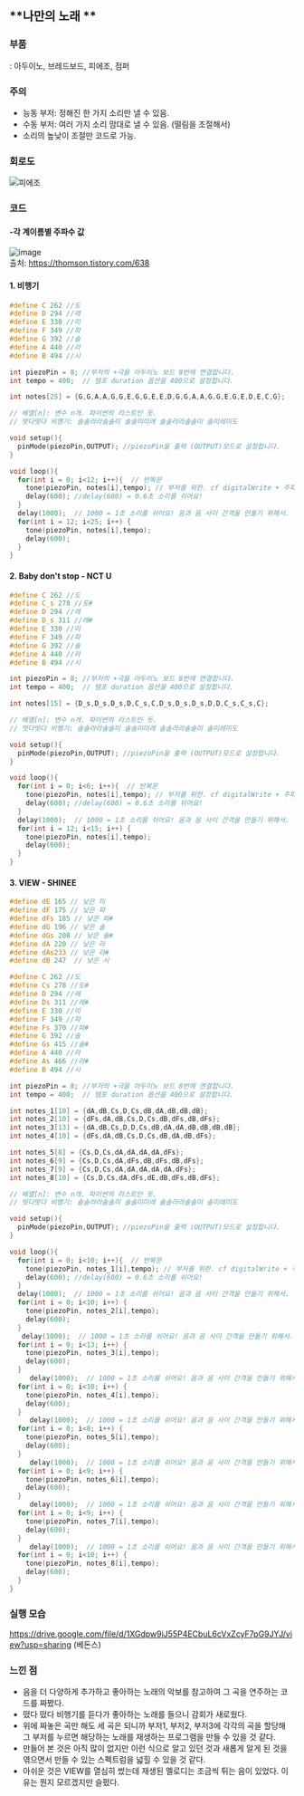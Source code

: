 ## **나만의 노래 **
### **부품**
: 아두이노, 브레드보드, 피에조, 점퍼

### **주의**

* 능동 부저: 정해진 한 가지 소리만 낼 수 있음.
* 수동 부저: 여러 가지 소리 맘대로 낼 수 있음. (떨림을 조절해서)
* 소리의 높낮이 조절만 코드로 가능.

### **회로도**

![피에조](https://user-images.githubusercontent.com/78032658/114260389-7b5fe080-9a0f-11eb-9ae2-45cd51efbf37.png)



### **코드**

#### **-각 계이름별 주파수 값**
![image](https://user-images.githubusercontent.com/78032658/114263638-c84cb280-9a21-11eb-8cce-f42756dcce4c.png)  
출처: https://thomson.tistory.com/638

#### **1. 비행기**
```c
#define C 262 //도
#define D 294 //레
#define E 330 //미
#define F 349 //파
#define G 392 //솔
#define A 440 //라
#define B 494 //시

int piezoPin = 8; //부저의 +극을 아두이노 보드 8번에 연결합니다.
int tempo = 400;  // 템포 duration 옵션을 400으로 설정합니다.

int notes[25] = {G,G,A,A,G,G,E,G,G,E,E,D,G,G,A,A,G,G,E,G,E,D,E,C,G};

// 배열[n]: 변수 n개. 파이썬의 리스트인 듯.
// 떳다떳다 비행기: 솔솔라라솔솔미 솔솔미미레 솔솔라라솔솔미 솔미레미도

void setup(){
  pinMode(piezoPin,OUTPUT); //piezoPin을 출력 (OUTPUT)모드로 설정합니다.
}

void loop(){
  for(int i = 0; i<12; i++){  // 반복문
    tone(piezoPin, notes[i],tempo); // 부저를 위한. cf digitalWrite + 주파수를 넣어줌.
    delay(600); //delay(600) = 0.6초 소리를 쉬어요!
  }
  delay(1000);  // 1000 = 1초 소리를 쉬어요! 음과 음 사이 간격을 만들기 위해서.
  for(int i = 12; i<25; i++) {
    tone(piezoPin, notes[i],tempo);
    delay(600);
  }
}
```

#### **2. Baby don't stop - NCT U** 
```c
#define C 262 //도
#define C_s 278 //도#
#define D 294 //레
#define D_s 311 //레#
#define E 330 //미
#define F 349 //파
#define G 392 //솔
#define A 440 //라
#define B 494 //시

int piezoPin = 8; //부저의 +극을 아두이노 보드 8번에 연결합니다.
int tempo = 400;  // 템포 duration 옵션을 400으로 설정합니다.

int notes[15] = {D_s,D_s,D_s,D,C_s,C,D_s,D_s,D_s,D,D,C_s,C_s,C};

// 배열[n]: 변수 n개. 파이썬의 리스트인 듯.
// 떳다떳다 비행기: 솔솔라라솔솔미 솔솔미미레 솔솔라라솔솔미 솔미레미도

void setup(){
  pinMode(piezoPin,OUTPUT); //piezoPin을 출력 (OUTPUT)모드로 설정합니다.
}

void loop(){
  for(int i = 0; i<6; i++){  // 반복문
    tone(piezoPin, notes[i],tempo); // 부저를 위한. cf digitalWrite + 주파수를 넣어줌.
    delay(600); //delay(600) = 0.6초 소리를 쉬어요!
  }
  delay(1000);  // 1000 = 1초 소리를 쉬어요! 음과 음 사이 간격을 만들기 위해서.
  for(int i = 12; i<15; i++) {
    tone(piezoPin, notes[i],tempo);
    delay(600);
  }
}

```

#### **3. VIEW - SHINEE**
```c
#define dE 165 // 낮은 미
#define dF 175 // 낮은 파
#define dFs 185 // 낮은 파#
#define dG 196 // 낮은 솔
#define dGs 208 // 낮은 솔#
#define dA 220 // 낮은 라
#define dAs233 // 낮은 라#
#define dB 247  // 낮은 시

#define C 262 //도
#define Cs 278 //도#
#define D 294 //레
#define Ds 311 //레#
#define E 330 //미
#define F 349 //파
#define Fs 370 //파#
#define G 392 //솔
#define Gs 415 //솔#
#define A 440 //라
#define As 466 //라#
#define B 494 //시

int piezoPin = 8; //부저의 +극을 아두이노 보드 8번에 연결합니다.
int tempo = 400;  // 템포 duration 옵션을 400으로 설정합니다.

int notes_1[10] = {dA,dB,Cs,D,Cs,dB,dA,dB,dB,dB};
int notes_2[10] = {dFs,dA,dB,Cs,D,Cs,dB,dFs,dB,dFs};
int notes_3[13] = {dA,dB,Cs,D,D,Cs,dB,dA,dA,dB,dB,dB,dB};
int notes_4[10] = {dFs,dA,dB,Cs,D,Cs,dB,dA,dB,dFs};

int notes_5[8] = {Cs,D,Cs,dA,dA,dA,dA,dFs};
int notes_6[9] = {Cs,D,Cs,dA,dFs,dB,dFs,dB,dFs};
int notes_7[9] = {Cs,D,Cs,dA,dA,dA,dA,dA,dFs};
int notes_8[10] = {Cs,D,Cs,dA,dFs,dE,dB,dFs,dB,dFs};

// 배열[n]: 변수 n개. 파이썬의 리스트인 듯.
// 떳다떳다 비행기: 솔솔라라솔솔미 솔솔미미레 솔솔라라솔솔미 솔미레미도

void setup(){
  pinMode(piezoPin,OUTPUT); //piezoPin을 출력 (OUTPUT)모드로 설정합니다.
}

void loop(){
  for(int i = 0; i<10; i++){  // 반복문
    tone(piezoPin, notes_1[i],tempo); // 부저를 위한. cf digitalWrite + 주파수를 넣어줌.
    delay(600); //delay(600) = 0.6초 소리를 쉬어요!
  }
  delay(1000);  // 1000 = 1초 소리를 쉬어요! 음과 음 사이 간격을 만들기 위해서.
  for(int i = 0; i<10; i++) {
    tone(piezoPin, notes_2[i],tempo);
    delay(600);
  }
   delay(1000);  // 1000 = 1초 소리를 쉬어요! 음과 음 사이 간격을 만들기 위해서.
  for(int i = 0; i<13; i++) {
    tone(piezoPin, notes_3[i],tempo);
    delay(600);
  }
     delay(1000);  // 1000 = 1초 소리를 쉬어요! 음과 음 사이 간격을 만들기 위해서.
  for(int i = 0; i<10; i++) {
    tone(piezoPin, notes_4[i],tempo);
    delay(600);
  }
     delay(1000);  // 1000 = 1초 소리를 쉬어요! 음과 음 사이 간격을 만들기 위해서.
  for(int i = 0; i<8; i++) {
    tone(piezoPin, notes_5[i],tempo);
    delay(600);
  }
     delay(1000);  // 1000 = 1초 소리를 쉬어요! 음과 음 사이 간격을 만들기 위해서.
  for(int i = 0; i<9; i++) {
    tone(piezoPin, notes_6[i],tempo);
    delay(600);
  }
     delay(1000);  // 1000 = 1초 소리를 쉬어요! 음과 음 사이 간격을 만들기 위해서.
  for(int i = 0; i<9; i++) {
    tone(piezoPin, notes_7[i],tempo);
    delay(600);
  }
     delay(1000);  // 1000 = 1초 소리를 쉬어요! 음과 음 사이 간격을 만들기 위해서.
  for(int i = 0; i<10; i++) {
    tone(piezoPin, notes_8[i],tempo);
    delay(600);
  }
}
```

### **실행 모습**

https://drive.google.com/file/d/1XGdpw9iJ55P4ECbuL6cVxZcyF7pG9JYJ/view?usp=sharing (베돈스)

### **느낀 점**
* 음을 더 다양하게 추가하고 좋아하는 노래의 악보를 참고하여 그 곡을 연주하는 코드를 짜봤다.
* 떴다 떴다 비행기를 듣다가 좋아하는 노래를 들으니 감회가 새로웠다.
* 위에 짜놓은 곡만 해도 세 곡은 되니까 부저1, 부저2, 부저3에 각각의 곡을 할당해 그 부저를 누르면 해당하는 노래를 재생하는 프로그램을 만들 수 있을 것 같다.
* 만들어 본 것은 아직 많이 없지만 이런 식으로 알고 있던 것과 새롭게 알게 된 것을 엮으면서 만들 수 있는 스펙트럼을 넓힐 수 있을 것 같다.
* 아쉬운 것은 VIEW를 열심히 썼는데 재생된 멜로디는 조금씩 튀는 음이 있었다. 이유는 뭔지 모르겠지만 슬펐다.
